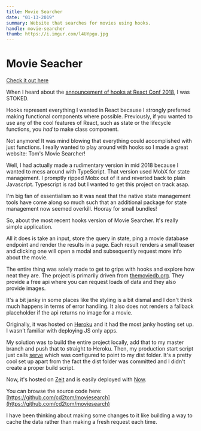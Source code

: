 ```yaml
---
title: Movie Searcher
date: "01-13-2019"
summary: Website that searches for movies using hooks.
handle: movie-searcher
thumb: https://i.imgur.com/l4UYpgu.jpg
---
```


# Movie Seacher

[Check it out here](https://mobiesearcher-1binb0nz3.now.sh/)

When I heard about the [announcement of hooks at React Conf 2018](https://www.youtube.com/watch?v=V-QO-KO90iQ), I was STOKED.

Hooks represent everything I wanted in React because I strongly preferred making functional components where possible. Previously, if you wanted to use any of the cool features of React, such as state or the lifecycle functions, you _had_ to make class component.

Not anymore! It was mind blowing that everything could accomplished with just functions. I really wanted to play around with hooks so I made a great website: Tom's Movie Searcher!

Well, I had actually made a rudimentary version in mid 2018 because I wanted to mess around with TypeScript. That version used MobX for state management. I promptly ripped Mobx out of it and reverted back to plain Javascript. Typescript is rad but I wanted to get this project on track asap.

I'm big fan of essentialism so it was neat that the native state management tools have come along so much such that an additional package for state management now seemed overkill. Hooray for small bundles!

So, about the most recent hooks version of Movie Searcher. It's really simple application.

All it does is take an input, store the query in state, ping a movie database endpoint and render the results in a page. Each result renders a small teaser and clicking one will open a modal and subsequently request more info about the movie.

The entire thing was solely made to get to grips with hooks and explore how neat they are. The project is primarily driven from [themoviedb.org](https://developers.themoviedb.org/3/getting-started/introduction). They provide a free api where you can request loads of data and they also provide images.

It's a bit janky in some places like the styling is a bit dismal and I don't think much happens in terms of error handling. It also does not renders a fallback placeholder if the api returns no image for a movie.

Originally, it was hosted on [Heroku](https://www.heroku.com/) and it had the most janky hosting set up. I wasn't familiar with deploying JS only apps.

My solution was to build the entire project locally, add that to my master branch and push that to straight to Heroku. Then, my production start script just calls [serve](https://www.npmjs.com/package/serve) which was configured to point to my dist folder. It's a pretty cool set up apart from the fact the dist folder was committed and I didn't create a proper build script.

Now, it's hosted on [Zeit](https://zeit.co/) and is easily deployed with [Now](https://zeit.co/now).

You can browse the source code here: [https://github.com/cd2tom/moviesearch](https://github.com/cd2tom/moviesearch)

I have been thinking about making some changes to it like building a way to cache the data rather than making a fresh request each time.
